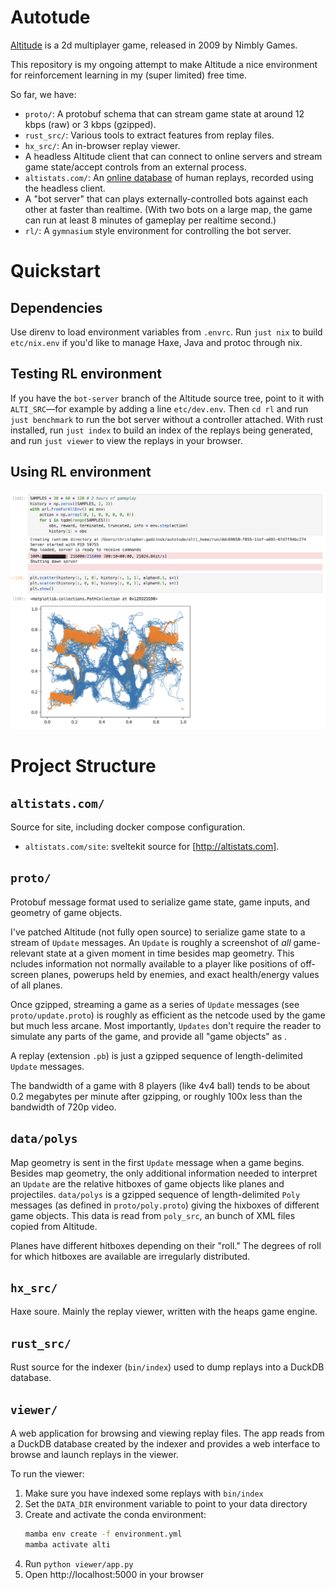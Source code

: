 # Autotude

[Altitude](https://altitudegame.com/) is a 2d multiplayer game, released in 2009 by Nimbly Games.

This repository is my ongoing attempt to make Altitude a nice environment for reinforcement learning in my (super limited) free time.

So far, we have:

- `proto/`: A protobuf schema that can stream game state at around 12 kbps (raw) or 3 kbps (gzipped).
- `rust_src/`: Various tools to extract features from replay files.
- `hx_src/`: An in-browser replay viewer.
- A headless Altitude client that can connect to online servers and stream game state/accept controls from an external process.
- `altistats.com/`: An [online database](http://altistats.com) of human replays, recorded using the headless client.
- A "bot server" that can plays externally-controlled bots against each other at faster than realtime. (With two bots on a large map, the game can run at least 8 minutes of gameplay per realtime second.)
- `rl/`: A `gymnasium` style environment for controlling the bot server.

# Quickstart

## Dependencies

Use direnv to load environment variables from `.envrc`. Run `just nix` to build `etc/nix.env` if you'd like to manage Haxe, Java and protoc through nix.

## Testing RL environment

If you have the `bot-server` branch of the Altitude source tree, point to it with `ALTI_SRC`—for example by adding a line `etc/dev.env`. Then `cd rl` and run `just benchmark` to run the bot server without a controller attached. With rust installed, run `just index` to build an index of the replays being generated, and run `just viewer` to view the replays in your browser.

## Using RL environment

![](./demo.png)

# Project Structure

## `altistats.com/`

Source for site, including docker compose configuration.

- `altistats.com/site`: sveltekit source for [http://altistats.com].

## `proto/`

Protobuf message format used to serialize game state, game inputs, and geometry of game objects.

I've patched Altitude (not fully open source) to serialize game state to a stream of `Update` messages. An `Update` is roughly a screenshot of _all_ game-relevant state at a given moment in time besides map geometry. This ncludes information not normally available to a player like positions of off-screen planes, powerups held by enemies, and exact health/energy values of all planes.

Once gzipped, streaming a game as a series of `Update` messages (see `proto/update.proto`) is roughly as efficient as the netcode used by the game but much less arcane. Most importantly, `Updates` don't require the reader to simulate any parts of the game, and provide all "game objects" as .

A replay (extension `.pb`) is just a gzipped sequence of length-delimited `Update` messages.

The bandwidth of a game with 8 players (like 4v4 ball) tends to be about 0.2 megabytes per minute after gzipping, or roughly 100x less than the bandwidth of 720p video.

## `data/polys`

Map geometry is sent in the first `Update` message when a game begins. Besides map geometry, the only additional information needed to interpret an `Update` are the relative hitboxes of game objects like planes and projectiles. `data/polys` is a gzipped sequence of length-delimited `Poly` messages (as defined in `proto/poly.proto`) giving the hixboxes of different game objects. This data is read from `poly_src`, an bunch of XML files copied from Altitude.

Planes have different hitboxes depending on their "roll." The degrees of roll for which hitboxes are available are irregularly distributed.

## `hx_src/`

Haxe soure. Mainly the replay viewer, written with the heaps game engine.

## `rust_src/`

Rust source for the indexer (`bin/index`) used to dump replays into a DuckDB database.

## `viewer/`

A web application for browsing and viewing replay files. The app reads from a DuckDB database created by the indexer and provides a web interface to browse and launch replays in the viewer.

To run the viewer:
1. Make sure you have indexed some replays with `bin/index`
2. Set the `DATA_DIR` environment variable to point to your data directory
3. Create and activate the conda environment:
   ```bash
   mamba env create -f environment.yml
   mamba activate alti
   ```
4. Run `python viewer/app.py`
5. Open http://localhost:5000 in your browser
